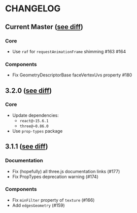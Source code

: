 CHANGELOG
===========

## Current Master ([see diff](https://github.com/toxicFork/react-three-renderer/compare/v3.2.0...master))

### Core
- Use `raf` for `requestAnimationFrame` shimming #163 #164

### Components
- Fix GeometryDescriptorBase faceVertexUvs property #180

## 3.2.0 ([see diff](https://github.com/toxicFork/react-three-renderer/compare/v3.1.1...3.2.0))

### Core
- Update dependencies:
  - `react@~15.6.1`
  - `three@~0.86.0`
- Use `prop-types` package

## 3.1.1 ([see diff](https://github.com/toxicFork/react-three-renderer/compare/v3.1.0...v3.1.1))

### Documentation
- Fix (hopefully) all three.js documentation links (#177)
- Fix PropTypes deprecation warning (#174)

### Components
- Fix `minFilter` property of `texture` (#166)
- Add `edgesGeometry` (#159)